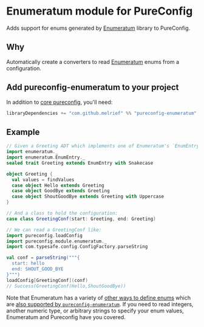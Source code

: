 # Enumeratum module for PureConfig

Adds support for enums generated by [Enumeratum](https://github.com/lloydmeta/enumeratum) library to PureConfig.

## Why

Automatically create a converters to read [Enumeratum](https://github.com/lloydmeta/enumeratum) enums from a configuration.

## Add pureconfig-enumeratum to your project

In addition to [core pureconfig](https://github.com/melrief/pureconfig), you'll need:

```scala
libraryDependencies += "com.github.melrief" %% "pureconfig-enumeratum" % "0.5.1"
```

## Example

```scala
// Given a Greeting ADT which implements one of Enumeratum's `EnumEntry` types:
import enumeratum._
import enumeratum.EnumEntry._
sealed trait Greeting extends EnumEntry with Snakecase

object Greeting {
  val values = findValues
  case object Hello extends Greeting
  case object GoodBye extends Greeting
  case object ShoutGoodBye extends Greeting with Uppercase
}

// And a class to hold the configuration:
case class GreetingConf(start: Greeting, end: Greeting)

// We can read a GreetingConf like:
import pureconfig.loadConfig
import pureconfig.module.enumeratum._
import com.typesafe.config.ConfigFactory.parseString

val conf = parseString("""{
  start: hello
  end: SHOUT_GOOD_BYE
}""")
loadConfig[GreetingConf](conf)
// Success(GreetingConf(Hello,ShoutGoodBye))
```

Note that Enumeratum has a variety of [other ways to define enums](https://github.com/lloydmeta/enumeratum#more-examples) which are [also supported by `pureconfig-enumeratum`](src/test/scala/pureconfig/module/enumeratum/EnumeratumConvertTest.scala). If you need to read integers, another numeric type, or arbitrary strings to specify your enum values, Enumeratum and Pureconfig have you covered.
